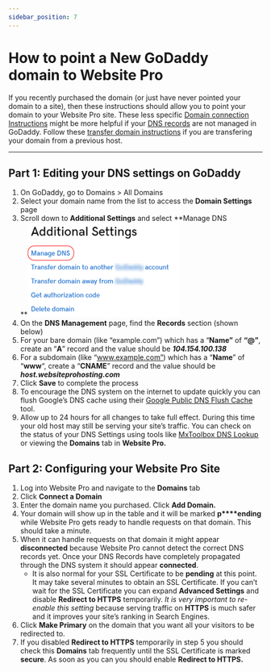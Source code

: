 ```yaml
---
sidebar_position: 7
---
```


# How to point a New GoDaddy domain to Website Pro
If you recently purchased the domain (or just have never pointed your domain to a site), then these instructions should allow you to point your domain to your Website Pro site. These less specific [Domain connection Instructions](./connect-custom-domain.md) might be more helpful if your [DNS records](./what-are-dns-records.md) are not managed in GoDaddy. Follow these [transfer domain instructions](./existing-godaddy-domain.md) if you are transfering your domain from a previous host.

* * *

Part 1: Editing your DNS settings on GoDaddy
--------------------------------------------

1.  On GoDaddy, go to Domains > All Domains
2.  Select your domain name from the list to access the **Domain Settings** page
3.  Scroll down to **Additional Settings** and select **Manage DNS  
    **![Screenshot of the "Additional Settings" with "Manage DNS" circled.](/img/dns-additional-settings.png)
4.  On the **DNS Management** page, find the **Records** section (shown below)
5.  For your bare domain (like “example.com”) which has a “**Name”** of **“@”**, create an “**A**” record and the value should be **_104.154.100.138_**
6.  For a subdomain (like “www.example.com”) which has a “**Name**” of “**www**“, create a “**CNAME**” record and the value should be **_host.websiteprohosting.com_**
7.  Click **Save** to complete the process
8.  To encourage the DNS system on the internet to update quickly you can flush Google’s DNS cache using their [Google Public DNS Flush Cache](https://developers.google.com/speed/public-dns/cache) tool.
9.  Allow up to 24 hours for all changes to take full effect. During this time your old host may still be serving your site’s traffic. You can check on the status of your DNS Settings using tools like [MxToolbox DNS Lookup](https://mxtoolbox.com/DNSLookup.aspx) or viewing the **Domains** tab in **Website Pro.**

Part 2: Configuring your Website Pro Site
-----------------------------------------

1.  Log into Website Pro and navigate to the **Domains** tab
2.  Click **Connect a Domain**
3.  Enter the domain name you purchased. Click **Add Domain.**
4.  Your domain will show up in the table and it will be marked **p****ending** while Website Pro gets ready to handle requests on that domain. This should take a minute.
5.  When it can handle requests on that domain it might appear **disconnected** because Website Pro cannot detect the correct DNS records yet. Once your DNS Records have completely propagated through the DNS system it should appear **connected**.
    *   It is also normal for your SSL Certificate to be **pending** at this point. It may take several minutes to obtain an SSL Certificate. If you can’t wait for the SSL Certificate you can expand **Advanced Settings** and disable **Redirect to HTTPS** temporarily. _It is very important to re-enable this setting_ because serving traffic on **HTTPS** is much safer and it improves your site’s ranking in Search Engines.
6.  Click **Make Primary** on the domain that you want all your visitors to be redirected to.
7.  If you disabled **Redirect to HTTPS** temporarily in step 5 you should check this **Domains** tab frequently until the SSL Certificate is marked **secure**. As soon as you can you should enable **Redirect to HTTPS.**